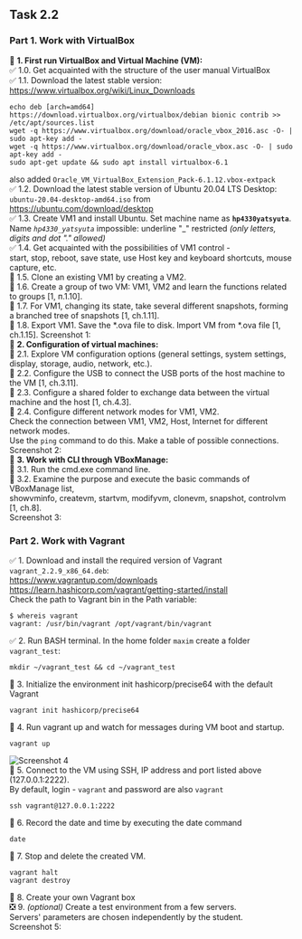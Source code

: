 ## Task 2.2
### Part 1. Work with VirtualBox
:black_square_button: **1. First run VirtualBox and Virtual Machine (VM):**  
:white_check_mark: 1.0. Get acquainted with the structure of the user manual VirtualBox  
:white_check_mark: 1.1. Download the latest stable version: https://www.virtualbox.org/wiki/Linux_Downloads  
```
echo deb [arch=amd64] https://download.virtualbox.org/virtualbox/debian bionic contrib >> /etc/apt/sources.list
wget -q https://www.virtualbox.org/download/oracle_vbox_2016.asc -O- | sudo apt-key add -
wget -q https://www.virtualbox.org/download/oracle_vbox.asc -O- | sudo apt-key add -
sudo apt-get update && sudo apt install virtualbox-6.1
```
also added `Oracle_VM_VirtualBox_Extension_Pack-6.1.12.vbox-extpack`  
:white_check_mark: 1.2. Download the latest stable version of Ubuntu 20.04 LTS Desktop:  
`ubuntu-20.04-desktop-amd64.iso` from https://ubuntu.com/download/desktop  
:white_check_mark: 1.3. Create VM1 and install Ubuntu. Set machine name as **`hp4330yatsyuta`**.  
Name *`hp4330_yatsyuta`* impossible: underline "_" restricted *(only letters, digits and dot "." allowed)*  
:white_check_mark: 1.4. Get acquainted with the possibilities of VM1 control -  
 start, stop, reboot, save state, use Host key and keyboard shortcuts, mouse capture, etc.  
:black_square_button: 1.5. Clone an existing VM1 by creating a VM2.  
:black_square_button: 1.6. Create a group of two VM: VM1, VM2 and learn the functions related to groups [1,
п.1.10].  
:black_square_button: 1.7. For VM1, changing its state, take several different snapshots, forming a branched
tree of snapshots [1, ch.1.11].  
:black_square_button: 1.8. Export VM1. Save the *.ova file to disk. Import VM from *.ova file [1, ch.1.15].
Screenshot 1:  
:black_square_button: **2. Configuration of virtual machines:**  
:black_square_button: 2.1. Explore VM configuration options (general settings, system settings, display,
storage, audio, network, etc.).  
:black_square_button: 2.2. Configure the USB to connect the USB ports of the host machine to the VM
[1, ch.3.11].  
:black_square_button: 2.3. Configure a shared folder to exchange data between the virtual machine and
the host [1, ch.4.3].  
:black_square_button: 2.4. Configure different network modes for VM1, VM2.  
Check the connection between VM1, VM2, Host, Internet for different network modes.  
Use the `ping` command to do this. Make a table of possible connections.  
Screenshot 2:  
:black_square_button: **3. Work with CLI through VBoxManage:**  
:black_square_button: 3.1. Run the cmd.exe command line.  
:black_square_button: 3.2. Examine the purpose and execute the basic commands of VBoxManage list,  
showvminfo, createvm, startvm, modifyvm, clonevm, snapshot, controlvm [1, ch.8].  
Screenshot 3:  
### Part 2. Work with Vagrant
:white_check_mark: 1. Download and install the required version of Vagrant `vagrant_2.2.9_x86_64.deb`:  
https://www.vagrantup.com/downloads  
https://learn.hashicorp.com/vagrant/getting-started/install  
Check the path to Vagrant bin in the Path variable:
```
$ whereis vagrant
vagrant: /usr/bin/vagrant /opt/vagrant/bin/vagrant
```
:white_check_mark: 2. Run BASH terminal. In the home folder `maxim` create a folder `vagrant_test`:
```
mkdir ~/vagrant_test && cd ~/vagrant_test
```
:black_square_button: 3. Initialize the environment init hashicorp/precise64 with the default Vagrant  
```
vagrant init hashicorp/precise64
```
:black_square_button: 4. Run vagrant up and watch for messages during VM boot and startup.  
```
vagrant up
```
![Screenshot 4](/screenshots/scr4vagrant.png "Screenshot 4")  
:black_square_button: 5. Connect to the VM  using SSH, IP address and port listed above (127.0.0.1:2222).  
By default, login - `vagrant` and password are also `vagrant`  
```
ssh vagrant@127.0.0.1:2222
```
:black_square_button: 6. Record the date and time by executing the date command  
```
date
```
:black_square_button: 7. Stop and delete the created VM.  
```
vagrant halt
vagrant destroy
```
:black_square_button: 8. Create your own Vagrant box  
:negative_squared_cross_mark: 9. *(optional)* Create a test environment from a few servers.  
Servers' parameters are chosen independently by the student.  
Screenshot 5:  
  

